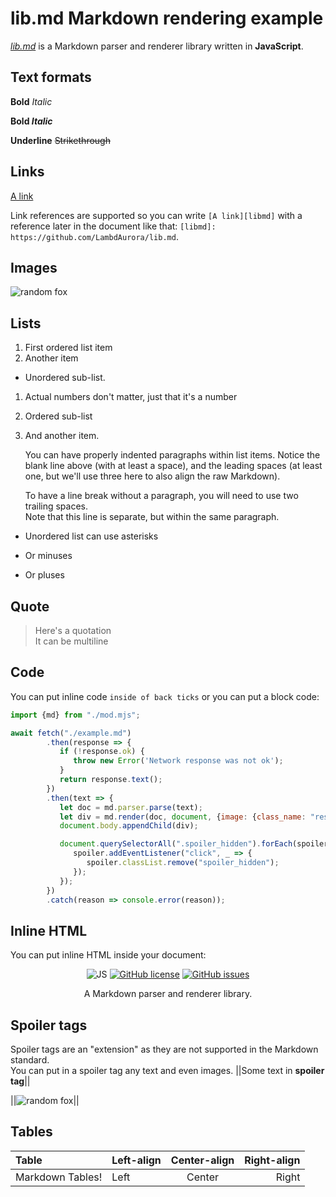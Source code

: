 # lib.md Markdown rendering example

[_lib.md_][libmd] is a Markdown parser and renderer library written in **JavaScript**.

## Text formats

**Bold** *Italic*

**Bold *Italic***

__Underline__ ~~Strikethrough~~

## Links

[A link][libmd]

Link references are supported so you can write `[A link][libmd]` with a reference later in the document like that: `[libmd]: https://github.com/LambdAurora/lib.md`.

## Images

![random fox][foxxos]

## Lists

1. First ordered list item
2. Another item
  * Unordered sub-list.
1. Actual numbers don't matter, just that it's a number
  1. Ordered sub-list
4. And another item.
 
   You can have properly indented paragraphs within list items. Notice the blank line above (with at least a space), and the leading spaces (at least one, but we'll use three here to also align the raw Markdown).
 
   To have a line break without a paragraph, you will need to use two trailing spaces.  
   Note that this line is separate, but within the same paragraph.

* Unordered list can use asterisks
- Or minuses
+ Or pluses

## Quote

> Here's a quotation  
> It can be multiline

## Code

You can put inline code `inside of back ticks` or you can put a block code:

```js
import {md} from "./mod.mjs";

await fetch("./example.md")
        .then(response => {
           if (!response.ok) {
              throw new Error('Network response was not ok');
           }
           return response.text();
        })
        .then(text => {
           let doc = md.parser.parse(text);
           let div = md.render(doc, document, {image: {class_name: "responsive_img"}, spoiler: {enable: true}});
           document.body.appendChild(div);

           document.querySelectorAll(".spoiler_hidden").forEach(spoiler => {
              spoiler.addEventListener("click", _ => {
                 spoiler.classList.remove("spoiler_hidden");
              });
           });
        })
        .catch(reason => console.error(reason));
```

## Inline HTML

You can put inline HTML inside your document:

<p style="text-align: center">
	<img src="https://img.shields.io/badge/language-JS-9B599A.svg?style=flat-square" alt="JS"></img>
	<a href="https://raw.githubusercontent.com/LambdAurora/lib.md/master/LICENSE"><img src="https://img.shields.io/badge/license-MIT-blue.svg?style=flat-square" alt="GitHub license"></img></a>
	<a href="https://github.com/LambdAurora/lib.md/issues/"><img src="https://img.shields.io/github/issues/LambdAurora/lib.md.svg?style=flat-square" alt="GitHub issues"></img></a>
</p>

<p style="text-align: center">
	A Markdown parser and renderer library.
</p>

## Spoiler tags

Spoiler tags are an "extension" as they are not supported in the Markdown standard.  
You can put in a spoiler tag any text and even images. ||Some text in **spoiler tag**||

||![random fox][foxxos]||

## Tables

| Table            | Left-align | Center-align | Right-align |
|:-----------------|:-----------|:------------:|------------:|
| Markdown Tables! | Left       |    Center    |       Right |

[libmd]: https://github.com/LambdAurora/lib.md "lib.md homepage"
[foxxos]: https://randomfox.ca/images/61.jpg "Foxxo"
